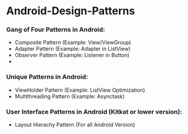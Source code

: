 Android-Design-Patterns
=======================

### Gang of Four Patterns in Android:
* Composite Pattern (Example: View/ViewGroup)
* Adapter Pattern (Example: Adapter in ListView)
* Observer Pattern (Example: Listener in Button)
* 

### Unique Patterns in Android:
* ViewHolder Pattern (Example: ListView Optimization)
* Multithreading Pattern (Example: Asynctask)


### User Interface Patterns in Android (Kitkat or lower version):
* Layout Hierachy Pattern (For all Android Version)
